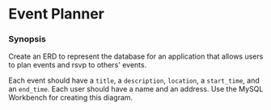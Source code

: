 # Event Planner

### Synopsis

Create an ERD to represent the database for an application that allows users to plan events and rsvp to others' events.

Each event should have a `title`, a `description`, `location`, a `start_time`, and an `end_time`. Each user should have a name and an address. Use the MySQL Workbench for creating this diagram.